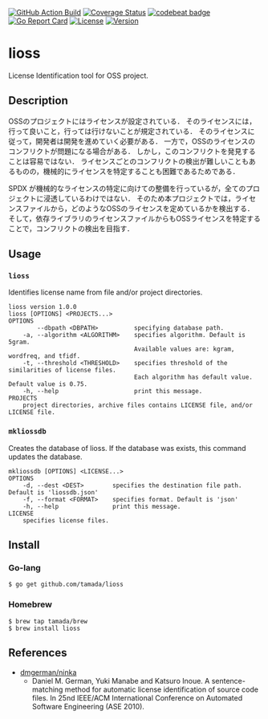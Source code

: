 [![GitHub Action Build](https://github.com/tamada/lioss/workflows/build/badge.svg?branch=master)](https://github.com/tamada/lioss/actions?workflow=build)
[![Coverage Status](https://coveralls.io/repos/github/tamada/lioss/badge.svg?branch=master)](https://coveralls.io/github/tamada/lioss?branch=master)
[![codebeat badge](https://codebeat.co/badges/dc3481f5-852b-4537-a5f5-150e2bfa998c)](https://codebeat.co/projects/github-com-tamada-lioss-master)
[![Go Report Card](https://goreportcard.com/badge/github.com/tamada/lioss)](https://goreportcard.com/report/github.com/tamada/lioss)
[![License](https://img.shields.io/badge/License-WTFPL-blue.svg)](https://github.com/tamada/lioss/blob/master/LICENSE)
[![Version](https://img.shields.io/badge/Version-1.0.0-yellowgreen.svg)](https://github.com/tamada/lioss/releases/tag/v1.0.0)

# lioss

License Identification tool for OSS project.

## Description

OSSのプロジェクトにはライセンスが設定されている．
そのライセンスには，行って良いこと，行っては行けないことが規定されている．
そのライセンスに従って，開発者は開発を進めていく必要がある．
一方で，OSSのライセンスのコンフリクトが問題になる場合がある．
しかし，このコンフリクトを発見することは容易ではない．
ライセンスごとのコンフリクトの検出が難しいこともあるものの，機械的にライセンスを特定することも困難であるためである．

SPDX が機械的なライセンスの特定に向けての整備を行っているが，全てのプロジェクトに浸透しているわけではない．
そのため本プロジェクトでは，ライセンスファイルから，どのようなOSSのライセンスを定めているかを検出する．
そして，依存ライブラリのライセンスファイルからもOSSライセンスを特定することで，コンフリクトの検出を目指す．

## Usage

### `lioss`

Identifies license name from file and/or project directories.

```
lioss version 1.0.0
lioss [OPTIONS] <PROJECTS...>
OPTIONS
        --dbpath <DBPATH>          specifying database path.
    -a, --algorithm <ALGORITHM>    specifies algorithm. Default is 5gram.
                                   Available values are: kgram, wordfreq, and tfidf.
    -t, --threshold <THRESHOLD>    specifies threshold of the similarities of license files.
                                   Each algorithm has default value. Default value is 0.75.
    -h, --help                     print this message.
PROJECTS
    project directories, archive files contains LICENSE file, and/or LICENSE file.
```

### `mkliossdb`

Creates the database of lioss.
If the database was exists, this command updates the database.

```
mkliossdb [OPTIONS] <LICENSE...>
OPTIONS
    -d, --dest <DEST>        specifies the destination file path. Default is 'liossdb.json'
    -f, --format <FORMAT>    specifies format. Default is 'json'
    -h, --help               print this message.
LICENSE
    specifies license files.
```

## Install

### Go-lang

```
$ go get github.com/tamada/lioss
```

### Homebrew

```
$ brew tap tamada/brew
$ brew install lioss
```

## References

* [dmgerman/ninka](https://github.com/dmgerman/ninka)
    * Daniel M. German, Yuki Manabe and Katsuro Inoue. A sentence-matching method for automatic license identification of source code files. In 25nd IEEE/ACM International Conference on Automated Software Engineering (ASE 2010).
